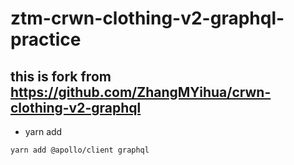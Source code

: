 # ztm-crwn-clothing-v2-graphql-practice
this is fork from https://github.com/ZhangMYihua/crwn-clothing-v2-graphql
------
- yarn add  
```tsx
yarn add @apollo/client graphql
``` 
